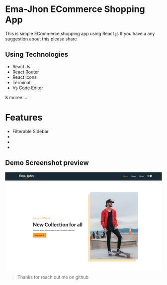 # Ema-Jhon ECommerce Shopping App

This is simple ECommerce shopping app using React js If you have a any suggestion about this please share

## Using Technologies

- React Js
- React Router
- React Icons
- Terminal
- Vs Code Editor

& moree.....

# Features

- Filterable Sidebar
-
-
-

## Demo Screenshot preview

![imageScreenshot](./preview.png)

> Thanks for reach out me on github
